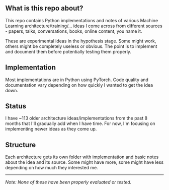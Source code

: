 ## What is this repo about?

This repo contains Python implementations and notes of various Machine Learning architecture/training/... ideas I come across from different sources - papers, talks, conversations, books, online content, you name it. 

These are experimental ideas in the hypothesis stage. Some might work, others might be completely useless or obvious. The point is to implement and document them before potentially testing them properly.

## Implementation

Most implementations are in Python using PyTorch. Code quality and documentation vary depending on how quickly I wanted to get the idea down.

## Status

I have ~113 older architecture ideas/implementations from the past 8 months that I'll gradually add when I have time. For now, I'm focusing on implementing newer ideas as they come up.

## Structure

Each architecture gets its own folder with implementation and basic notes about the idea and its source. Some might have more, some might have less depending on how much they interested me.

---

*Note: None of these have been properly evaluated or tested.*

